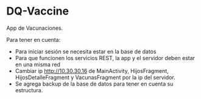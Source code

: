 # DQ-Vaccine

App de Vacunaciones.

Para tener en cuenta:
* Para iniciar sesión se necesita estar en la base de datos
* Para que funcionen los servicios REST, la app y el servidor deben estar en una misma red
* Cambiar ip http://10.30.30.16 de MainActivity, HijosFragment, HijosDetalleFragment y VacunasFragment por la ip del servidor.
* Se agrega backup de la base de datos para tener en cuenta su estructura.
